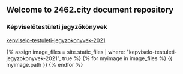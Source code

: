 ## Welcome to 2462.city document repository

### Képviselőtestületi jegyzőkönyvek

[kepviselo-testuleti-jegyzokonyvek-2021](/kepviselo-testuleti-jegyzokonyvek-2021)

{% assign image_files = site.static_files | where: "kepviselo-testuleti-jegyzokonyvek-2021", true %}
{% for myimage in image_files %}
  {{ myimage.path }}
{% endfor %}

